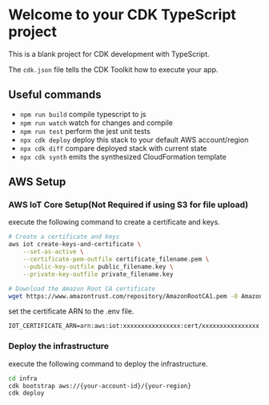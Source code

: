 # Welcome to your CDK TypeScript project

This is a blank project for CDK development with TypeScript.

The `cdk.json` file tells the CDK Toolkit how to execute your app.

## Useful commands

* `npm run build`   compile typescript to js
* `npm run watch`   watch for changes and compile
* `npm run test`    perform the jest unit tests
* `npx cdk deploy`  deploy this stack to your default AWS account/region
* `npx cdk diff`    compare deployed stack with current state
* `npx cdk synth`   emits the synthesized CloudFormation template

## AWS Setup

### AWS IoT Core Setup(Not Required if using S3 for file upload)
execute the following command to create a certificate and keys.
``` bash
# Create a certificate and keys
aws iot create-keys-and-certificate \
    --set-as-active \
    --certificate-pem-outfile certificate_filename.pem \
    --public-key-outfile public_filename.key \
    --private-key-outfile private_filename.key

# Download the Amazon Root CA certificate
wget https://www.amazontrust.com/repository/AmazonRootCA1.pem -O AmazonRootCA1.pem
```

set the certificate ARN to the .env file.
```
IOT_CERTIFICATE_ARN=arn:aws:iot:xxxxxxxxxxxxxxxx:cert/xxxxxxxxxxxxxxxx
```

### Deploy the infrastructure
execute the following command to deploy the infrastructure.
``` bash
cd infra
cdk bootstrap aws://{your-account-id}/{your-region}
cdk deploy
```